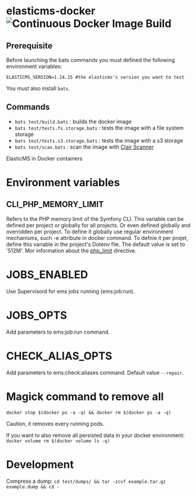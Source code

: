 # elasticms-docker ![Continuous Docker Image Build](https://github.com/ems-project/elasticms-docker/workflows/Continuous%20Docker%20Image%20Build/badge.svg)

## Prerequisite
Before launching the bats commands you must defined the following environment variables:
```dotenv
ELASTICMS_VERSION=1.14.15 #the elasticms's version you want to test
```
You must also install `bats`.

## Commands
 - `bats test/build.bats` : builds the docker image
 - `bats test/tests.fs.storage.bats` : tests the image with a file system storage
 - `bats test/tests.s3.storage.bats` : tests the image with a s3 storage
 - `bats test/scan.bats` : scan the image with [Clair Scanner](https://github.com/arminc/clair-scanner)
 

ElasticMS in Docker containers

# Environment variables
## CLI_PHP_MEMORY_LIMIT
Refers to the PHP memory limit of the Symfony CLI. This variable can be defined per project or globally for all projects. Or even defined globally and overridden per project. To define it globally use regular environment mechanisms, such -e attribute in docker command. To defnie it per projet, define this variable in the project's Dotenv file. The default value is set to '512M'. Mor information about the [php_limit](https://www.php.net/manual/en/ini.core.php#ini.memory-limit) directive.

# JOBS_ENABLED
Use Supervisord for ems jobs running (ems:job:run).

# JOBS_OPTS
Add parameters to ems:job:run command.

# CHECK_ALIAS_OPTS
Add parameters to ems:check:aliases command. Default value `--repair`.


# Magick command to remove all
```docker stop $(docker ps -a -q) && docker rm $(docker ps -a -q)```

Caution, it removes every running pods.

If you want to also remove all persisted data in your docker environment:
`docker volume rm $(docker volume ls -q)`

# Development
Compress a dump:
`cd test/dumps/ && tar -zcvf example.tar.gz example.dump && cd -`